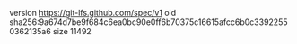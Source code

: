 version https://git-lfs.github.com/spec/v1
oid sha256:9a674d7be9f684c6ea0bc90e0ff6b70375c16615afcc6b0c33922550362135a6
size 11492
